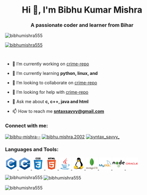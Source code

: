 <h1 align="center">Hi 👋, I'm Bibhu Kumar Mishra</h1>
<h3 align="center">A passionate coder and learner from Bihar</h3>

<p align="left"> <img src="https://komarev.com/ghpvc/?username=bibhumishra555&label=Profile%20views&color=0e75b6&style=flat" alt="bibhumishra555" /> </p>

<p align="left"> <a href="https://github.com/ryo-ma/github-profile-trophy"><img src="https://github-profile-trophy.vercel.app/?username=bibhumishra555" alt="bibhumishra555" /></a> </p>

<p align="left"> <a href="https://twitter.com/" target="blank"><img src="https://img.shields.io/twitter/follow/?logo=twitter&style=for-the-badge" alt="" /></a> </p>

- 🔭 I’m currently working on [crime-repo](https://github.com/bibhumishra555/crimereco)

- 🌱 I’m currently learning **python, linux, and**

- 👯 I’m looking to collaborate on [crime-repo](https://github.com/bibhumishra555/crimereco)

- 🤝 I’m looking for help with [crime-repo](https://github.com/bibhumishra555/crimereco)

- 💬 Ask me about **c, c++, java and html**

- 📫 How to reach me **sntaxsavvy@gmail.com**

<h3 align="left">Connect with me:</h3>
<p align="left">
<a href="https://linkedin.com/in/bibhu-mishra--" target="blank"><img align="center" src="https://raw.githubusercontent.com/rahuldkjain/github-profile-readme-generator/master/src/images/icons/Social/linked-in-alt.svg" alt="bibhu-mishra--" height="30" width="40" /></a>
<a href="https://fb.com/bibhu.mishra.2002" target="blank"><img align="center" src="https://raw.githubusercontent.com/rahuldkjain/github-profile-readme-generator/master/src/images/icons/Social/facebook.svg" alt="bibhu.mishra.2002" height="30" width="40" /></a>
<a href="https://instagram.com/syntax_savvy_" target="blank"><img align="center" src="https://raw.githubusercontent.com/rahuldkjain/github-profile-readme-generator/master/src/images/icons/Social/instagram.svg" alt="syntax_savvy_" height="30" width="40" /></a>
</p>

<h3 align="left">Languages and Tools:</h3>
<p align="left"> <a href="https://www.cprogramming.com/" target="_blank" rel="noreferrer"> <img src="https://raw.githubusercontent.com/devicons/devicon/master/icons/c/c-original.svg" alt="c" width="40" height="40"/> </a> <a href="https://www.w3schools.com/cpp/" target="_blank" rel="noreferrer"> <img src="https://raw.githubusercontent.com/devicons/devicon/master/icons/cplusplus/cplusplus-original.svg" alt="cplusplus" width="40" height="40"/> </a> <a href="https://www.w3schools.com/css/" target="_blank" rel="noreferrer"> <img src="https://raw.githubusercontent.com/devicons/devicon/master/icons/css3/css3-original-wordmark.svg" alt="css3" width="40" height="40"/> </a> <a href="https://www.w3.org/html/" target="_blank" rel="noreferrer"> <img src="https://raw.githubusercontent.com/devicons/devicon/master/icons/html5/html5-original-wordmark.svg" alt="html5" width="40" height="40"/> </a> <a href="https://www.java.com" target="_blank" rel="noreferrer"> <img src="https://raw.githubusercontent.com/devicons/devicon/master/icons/java/java-original.svg" alt="java" width="40" height="40"/> </a> <a href="https://www.linux.org/" target="_blank" rel="noreferrer"> <img src="https://raw.githubusercontent.com/devicons/devicon/master/icons/linux/linux-original.svg" alt="linux" width="40" height="40"/> </a> <a href="https://www.mongodb.com/" target="_blank" rel="noreferrer"> <img src="https://raw.githubusercontent.com/devicons/devicon/master/icons/mongodb/mongodb-original-wordmark.svg" alt="mongodb" width="40" height="40"/> </a> <a href="https://www.mysql.com/" target="_blank" rel="noreferrer"> <img src="https://raw.githubusercontent.com/devicons/devicon/master/icons/mysql/mysql-original-wordmark.svg" alt="mysql" width="40" height="40"/> </a> <a href="https://nodejs.org" target="_blank" rel="noreferrer"> <img src="https://raw.githubusercontent.com/devicons/devicon/master/icons/nodejs/nodejs-original-wordmark.svg" alt="nodejs" width="40" height="40"/> </a> <a href="https://www.oracle.com/" target="_blank" rel="noreferrer"> <img src="https://raw.githubusercontent.com/devicons/devicon/master/icons/oracle/oracle-original.svg" alt="oracle" width="40" height="40"/> </a> </p>

<p><img align="left" src="https://github-readme-stats.vercel.app/api/top-langs?username=bibhumishra555&show_icons=true&locale=en&layout=compact" alt="bibhumishra555" /></p>

<p>&nbsp;<img align="center" src="https://github-readme-stats.vercel.app/api?username=bibhumishra555&show_icons=true&locale=en" alt="bibhumishra555" /></p>

<p><img align="center" src="https://github-readme-streak-stats.herokuapp.com/?user=bibhumishra555&" alt="bibhumishra555" /></p>
